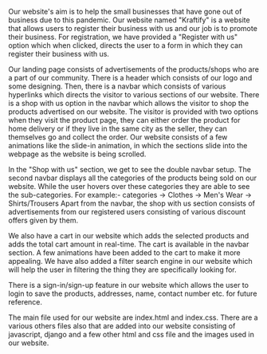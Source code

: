 Our website's aim is to help the small businesses that have gone out of business due to this pandemic.
Our website named "Kraftify" is a website that allows users to register their business with us and our job is to promote their business. For registration,
we have provided a "Register with us" option which when clicked, directs the user to a form in which they can register their business with us.

Our landing page consists of advertisements of the products/shops who are a part of our community. There is a header which  consists of our logo and some
designing. Then, there is a navbar which consists of various hyperlinks which directs the visitor to various sections of our website.
There is a shop with us option in the navbar which allows the visitor to shop the products advertised on our website.
The visitor is provided with two options when they visit the product page, they can either order the product for home delivery or if they live in
the same city as the seller, they can themselves go and collect the order.
Our website consists of a few animations like the slide-in animation, in which the sections slide into the webpage as the website is being scrolled.

In the "Shop with us" section, we get to see the double navbar setup. The second navbar displays all the categories of the products being sold on our
website. While the user hovers over these categories they are able to see the sub-categories. For example:-
  categories -> Clothes -> Men's Wear -> Shirts/Trousers
  Apart from the navbar, the shop with us section consists of advertisements from our registered users consisting of various discount offers given by them.

  We also have a cart in our website which adds the selected products and adds the total cart amount in real-time. The cart is available in the navbar
  section. A few animations have been added to the cart to make it more appealing.
  We have also added a filter search engine in our website which will help the user in filtering the thing they are specifically looking for.

  There is a sign-in/sign-up feature in our website which allows the user to login to save the products, addresses, name, contact number etc. for future reference.

  The main file used for our website are index.html and index.css. There are a various others files also that are added into our website consisting of javascript, django and a few other html and css file and the images used in our website.

   
